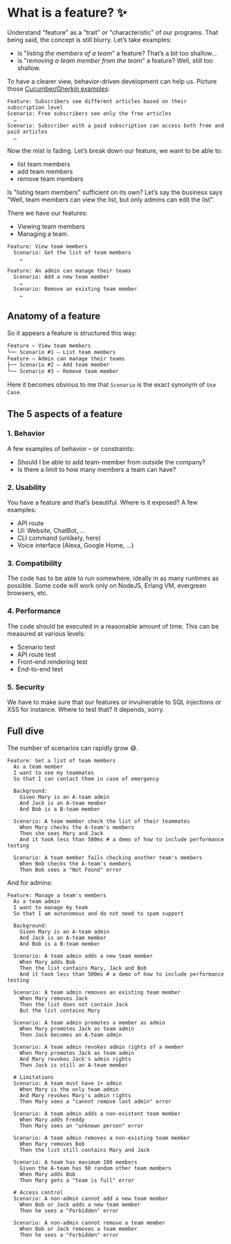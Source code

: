 # What is a feature? ✨

Understand "feature" as a "trait" or "characteristic" of our programs. That being said, the concept is still blurry. Let’s take examples:

- is "_listing the members of a team_" a feature? That’s a bit too shallow…
- is "_removing a team member from the team_" a feature? Well, still too shallow.

To have a clearer view, behavior-driven development can help us. Picture those [Cucumber/Gherkin examples](https://cucumber.io/docs/bdd/better-gherkin):

```gherkin
Feature: Subscribers see different articles based on their subscription level
Scenario: Free subscribers see only the free articles
  …
Scenario: Subscriber with a paid subscription can access both free and paid articles
  …
```

Now the mist is fading. Let’s break down our feature, we want to be able to:

- list team members
- add team members
- remove team members

Is "listing team members" sufficient on its own? Let’s say the business says "Well, team members can view the list, but only admins can edit the list".

There we have our features:

- Viewing team members
- Managing a team.

```gherkin
Feature: View team members
  Scenario: Get the list of team members
    …

Feature: An admin can manage their teams
  Scenario: Add a new team member
    …
  Scenario: Remove an existing team member
    …
```

## Anatomy of a feature

So it appears a feature is structured this way:

```txt
Feature – View team members
└── Scenario #1 – List team members
Feature – Admin can manage their teams
├── Scenario #2 – Add team member
└── Scenario #3 – Remove team member
```

Here it becomes obvious to me that `Scenario` is the exact synonym of `Use Case`.

## The 5 aspects of a feature

### 1. Behavior

A few examples of behavior – or constraints:

- Should I be able to add team-member from outside the company?
- Is there a limit to how many members a team can have?

### 2. Usability

You have a feature and that’s beautiful. Where is it exposed? A few examples:

- API route
- UI: Website, ChatBot, …
- CLI command (unlikely, here)
- Voice interface (Alexa, Google Home, …)

### 3. Compatibility

The code has to be able to run somewhere, ideally in as many runtimes as possible.
Some code will work only on NodeJS, Erlang VM, evergreen browsers, etc.

### 4. Performance

The code should be executed in a reasonable amount of time. This can be measured at various levels:

- Scenario test
- API route test
- Front-end rendering test
- End-to-end test

### 5. Security

We have to make sure that our features or invulnerable to SQL injections or XSS for instance.
Where to test that? It depends, sorry.

## Full dive

The number of scenarios can rapidly grow 😅.

```gherkin
Feature: Get a list of team members
  As a team member
  I want to see my teammates
  So that I can contact them in case of emergency

  Background:
    Given Mary is an A-team admin
    And Jack is an A-team member
    And Bob is a B-team member

  Scenario: A team member check the list of their teammates
    When Mary checks the A-team's members
    Then she sees Mary and Jack
    And it took less than 500ms # a demo of how to include performance testing

  Scenario: A team member fails checking another team's members
    When Bob checks the A-team's members
    Then Bob sees a "Not Found" error
```

And for admins:

```gherkin
Feature: Manage a team's members
  As a team admin
  I want to manage my team
  So that I am autonomous and do not need to spam support

  Background:
    Given Mary is an A-team admin
    And Jack is an A-team member
    And Bob is a B-team member

  Scenario: A team admin adds a new team member
    When Mary adds Bob
    Then the list contains Mary, Jack and Bob
    And it took less than 500ms # a demo of how to include performance testing

  Scenario: A team admin removes an existing team member
    When Mary removes Jack
    Then the list does not contain Jack
    But the list contains Mary

  Scenario: A team admin promotes a member as admin
    When Mary promotes Jack as team admin
    Then Jack becomes an A-team admin

  Scenario: A team admin revokes admin rights of a member
    When Mary promotes Jack as team admin
    And Mary revokes Jack's admin rights
    Then Jack is still an A-team member

  # Limitations
  Scenario: A team must have 1+ admin
    When Mary is the only team admin
    And Mary revokes Mary's admin rights
    Then Mary sees a "cannot remove last admin" error

  Scenario: A team admin adds a non-existent team member
    When Mary adds Freddy
    Then Mary sees an "unknown person" error

  Scenario: A team admin removes a non-existing team member
    When Mary removes Bob
    Then the list still contains Mary and Jack

  Scenario: A team has maximum 100 members
    Given the A-team has 98 random other team members
    When Mary adds Bob
    Then Mary gets a "team is full" error

  # Access control
  Scenario: A non-admin cannot add a new team member
    When Bob or Jack adds a new team member
    Then he sees a "Forbidden" error

  Scenario: A non-admin cannot remove a team member
    When Bob or Jack removes a team member
    Then he sees a "Forbidden" error
```
